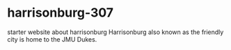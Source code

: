 # harrisonburg-307
starter website about harrisonburg
Harrisonburg also known as the friendly city is home to the JMU Dukes.
